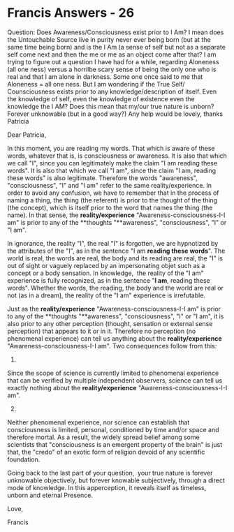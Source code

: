 # Francis Answers - 26

Question: Does Awareness/Consciousness exist prior to I Am? I mean does the Untouchable Source live in purity never ever being born (but at the same time being born) and is the I Am (a sense of self but not as a separate self come next and then the me or me as an object come after that? I am trying to figure out a question I have had for a while, regarding Aloneness (all one ness) versus a horrilbe scary sense of being the only one who is real and that I am alone in darkness. Some one once said to me that Aloneness = all one ness. But I am wondering if the True Self/ Counsciousness exists prior to any knowledge/description of itself. Even the knowledge of self, even the knowledge of existence even the knowledge the I AM? Does this mean that my/our true nature is unborn? Forever unknowable (but in a good way?) Any help would be lovely, thanks Patricia
 
  

Dear Patricia,

  

In this moment, you are reading my words. That which is aware of these words, whatever that is, is consciousness or awareness. It is also that which we call &quot;I&quot;, since you can legitimately make the claim &quot;I am reading these words&quot;. It is also that which we call &quot;I am&quot;, since the claim &quot;I am, reading these words&quot; is also legitimate. Therefore the words &quot;awareness&quot;, &quot;consciousness&quot;, &quot;I&quot; and &quot;I am&quot; refer to the same reality/experience. In order to avoid any confusion, we have to remember that in the process of naming a thing, the thing (the referent) is prior to the thought of the thing (the concept), which is itself prior to the word that names the thing (the name). In that sense, the **reality/experience** &quot;Awareness-consciousness-I-I am&quot; is prior to any of the **thoughts &quot;**awareness&quot;, &quot;consciousness&quot;, &quot;I&quot; or &quot;I am&quot;.

  

In ignorance, the reality &quot;I&quot;, the real &quot;I&quot; is forgotten, we are hypnotized by the attributes of the &quot;I&quot;, as in the sentence &quot;I am **reading these words**&quot;. The world is real, the words are real, the body and its reading are real, the &quot;I&quot; is out of sight or vaguely replaced by an impersonating objet such as a concept or a body sensation. In knowledge,&nbsp; the reality of the &quot;I am&quot; experience is fully recognized, as in the sentence &quot;**I am**, reading these words&quot;. Whether the words, the reading, the body and the world are real or not (as in a dream), the reality of the &quot;I am&quot; experience is irrefutable.

  

Just as the **reality/experience** &quot;Awareness-consciousness-I-I am&quot; is prior to any of the **thoughts &quot;**awareness&quot;, &quot;consciousness&quot;, &quot;I&quot; or &quot;I am&quot;, it is also prior to any other perception (thought, sensation or external sense perception) that appears to it or in it. Therefore no perception (no phenomenal experience) can tell us anything about the **reality/experience** &quot;Awareness-consciousness-I-I am&quot;. Two consequences follow from this:

1.
	
Since the scope of science is currently limited to phenomenal experience that can be verified by multiple independent observers, science can tell us exactly nothing about the **reality/experience** &quot;Awareness-consciousness-I-I am&quot;.

2.
	
Neither phenomenal experience, nor science can establish that consciousness is limited, personal, conditioned by time and/or space and therefore mortal. As a result, the widely spread belief among some scientists that &quot;consciousness is an emergent property of the brain&quot; is just that, the &quot;credo&quot; of an exotic form of religion devoid of any scientific foundation.

  

Going back to the last part of your question,&nbsp; your true nature is forever unknowable objectively, but forever knowable subjectively, through a direct mode of knowledge. In this apperception, it reveals itself as timeless, unborn and eternal Presence.

  

Love,&nbsp;

  

Francis

  

